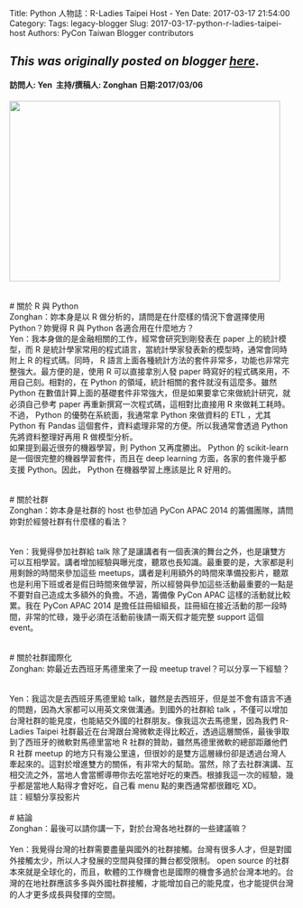 Title: Python 人物誌：R-Ladies Taipei Host - Yen
Date: 2017-03-17 21:54:00
Category:
Tags: legacy-blogger
Slug: 2017-03-17-python-r-ladies-taipei-host
Authors: PyCon Taiwan Blogger contributors

*This was originally posted on blogger [here](https://pycontw.blogspot.com/2017/03/python-r-ladies-taipei-host.html)*.
---
<div dir="ltr" style="line-height: 1.38; margin-bottom: 0pt; margin-top: 0pt;">
<h4>
<span>訪問人</span><span>: </span><span>Yen</span><span> &nbsp;</span><span>主持</span><span>/</span><span>撰稿人</span><span>: Zonghan 日期:2017/03/06</span></h4>
</div>
<div dir="ltr" style="line-height: 1.38; margin-bottom: 0pt; margin-top: 0pt;">
<span><img height="320" src="https://lh3.googleusercontent.com/fjX2VY596HHg1H71Sv_qjMJWYJbGunWEJM4fTW51j-KCQPAgen86PRoTGiM9T_uidcknxkmgd0wUb3zjkMT4meVhrmvNFuqwFKDsYg7pF4d4OlYKWw0Jq8qnXmjbAxgfCz8uhx13" width="480" /></span></div>
<b id="docs-internal-guid-822cb84f-dc8c-021b-4485-eaa8fabdc482" style="font-weight: normal;"><br /></b>
<br />
<div dir="ltr" style="line-height: 1.38; margin-bottom: 0pt; margin-top: 0pt;">
<span># 關於 R 與 Python</span></div>
<div dir="ltr" style="line-height: 1.38; margin-bottom: 0pt; margin-top: 0pt;">
<span>Zonghan：妳本身是以 R 做分析的，請問是在什麼樣的情況下會選擇使用 Python？妳覺得 R 與 Python 各適合用在什麼地方？</span></div>
<div dir="ltr" style="line-height: 1.38; margin-bottom: 0pt; margin-top: 0pt;">
<span> </span></div>
<div dir="ltr" style="line-height: 1.38; margin-bottom: 0pt; margin-top: 0pt;">
<span>Yen</span><span>：我本身做的是金融相關的工作，經常會研究到剛發表在 paper 上的統計模型，而 R 是統計學家常用的程式語言，當統計學家發表新的模型時，通常會同時附上 R 的程式碼。同時， R 語言上面各種統計方法的套件非常多，功能也非常完整強大。最方便的是，使用 R 可以直接拿別人發 paper 時寫好的程式碼來用，不用自己刻。相對的，在 Python 的領域，統計相關的套件就沒有這麼多。雖然 Python 在數值計算上面的基礎套件非常強大，但是如果要拿它來做統計研究，就必須自己參考 paper 再重新撰寫一次程式碼，這相對比直接用 R 來做耗工耗時。</span></div>
<div dir="ltr" style="line-height: 1.38; margin-bottom: 0pt; margin-top: 0pt;">
<span>不過， Python 的優勢在系統面，我通常拿 Python 來做資料的 ETL ，尤其 Python 有 Pandas 這個套件，資料處理非常的方便。所以我通常會透過 Python 先將資料整理好再用 R 做模型分析。</span></div>
<div dir="ltr" style="line-height: 1.38; margin-bottom: 0pt; margin-top: 0pt;">
<span>如果提到最近很夯的機器學習，則 Python 又再度勝出。 Python 的 scikit-learn 是一個很完整的機器學習套件，而且在 deep learning 方面，各家的套件幾乎都支援 Python。因此， Python 在機器學習上應該是比 R 好用的。</span></div>
<b style="font-weight: normal;"><br /></b>
<br />
<div dir="ltr" style="line-height: 1.38; margin-bottom: 0pt; margin-top: 0pt;">
<span># 關於社群</span></div>
<div dir="ltr" style="line-height: 1.38; margin-bottom: 0pt; margin-top: 0pt;">
<span>Zonghan：妳本身是社群的 host 也參加過 PyCon APAC 2014 的籌備團隊，請問妳對於經營社群有什麼樣的看法？</span></div>
<b style="font-weight: normal;"><br /></b>
<br />
<div dir="ltr" style="line-height: 1.38; margin-bottom: 0pt; margin-top: 0pt;">
<span>Yen</span><span>：我覺得參加社群給 talk 除了是讓講者有一個表演的舞台之外，也是讓雙方可以互相學習。講者增加經驗與曝光度，聽眾也長知識。最重要的是，大家都是利用剩餘的時間來參加這些 meetups，講者是利用額外的時間來準備投影片，聽眾也是利用下班或者是假日時間來做學習，所以經營與參加這些活動最重要的一點是不要對自己造成太多額外的負擔。不過，籌備像 PyCon APAC 這樣的活動就比較累。我在 PyCon APAC 2014 是擔任註冊組組長，註冊組在接近活動的那一段時間，非常的忙碌，幾乎必須在活動前後請一兩天假才能完整 support 這個 event。</span></div>
<b style="font-weight: normal;"><br /></b>
<br />
<div dir="ltr" style="line-height: 1.38; margin-bottom: 0pt; margin-top: 0pt;">
<span># 關於社群國際化</span></div>
<div dir="ltr" style="line-height: 1.38; margin-bottom: 0pt; margin-top: 0pt;">
<span>Zonghan: 妳最近去西班牙馬德里來了一段 meetup travel？可以分享一下經驗？</span></div>
<b style="font-weight: normal;"><br /></b>
<br />
<div dir="ltr" style="line-height: 1.38; margin-bottom: 0pt; margin-top: 0pt;">
<span>Yen</span><span>：我這次是去西班牙馬德里給 talk，雖然是去西班牙，但是並不會有語言不通的問題，因為大家都可以用英文來做溝通。到國外的社群給 talk ，不僅可以增加台灣社群的能見度，也能結交外國的社群朋友。像我這次去馬德里，因為我們 R-Ladies Taipei 社群最近在台灣跟台灣微軟走得比較近，透過這層關係，最後爭取到了西班牙的微軟對馬德里當地 R 社群的贊助，雖然馬德里微軟的總部距離他們 R 社群 meetup 的地方只有幾公里遠，但很妙的是雙方這層緣份卻是透過台灣人牽起來的。這對於增進雙方的關係，有非常大的幫助。當然，除了去社群演講、互相交流之外，當地人會當嚮導帶你去吃當地好吃的東西。根據我這一次的經驗，幾乎都是當地人點得才會好吃，自己看 menu 點的東西通常都很難吃 XD。</span></div>
<div dir="ltr" style="line-height: 1.38; margin-bottom: 0pt; margin-top: 0pt;">
<span>註：</span><a href="https://docs.google.com/presentation/d/13BzMoWPyJ7RsqQhkf2ncA4npJa2ESXj6a9zKpVzQ0ms/edit#slide=id.g35f391192_00" style="text-decoration: none;"><span>經驗分享投影片</span></a></div>
<b style="font-weight: normal;"><br /></b><span># 結論</span><br />
<div dir="ltr" style="line-height: 1.38; margin-bottom: 0pt; margin-top: 0pt;">
<span>Zonghan：最後可以請你講一下，對於台灣各地社群的一些建議嘛？</span></div>
<br />
<span>Yen</span><span>：我覺得台灣的社群需要盡量與國外的社群接觸。台灣有很多人才，但是對國外接觸太少，所以人才發展的空間與發揮的舞台都受限制。 open source 的社群本來就是全球化的，而且，軟體的工作機會也是國際的機會多過於台灣本地的。台灣的在地社群應該多多與外國社群接觸，才能增加自己的能見度，也才能提供台灣的人才更多成長與發揮的空間。</span>
